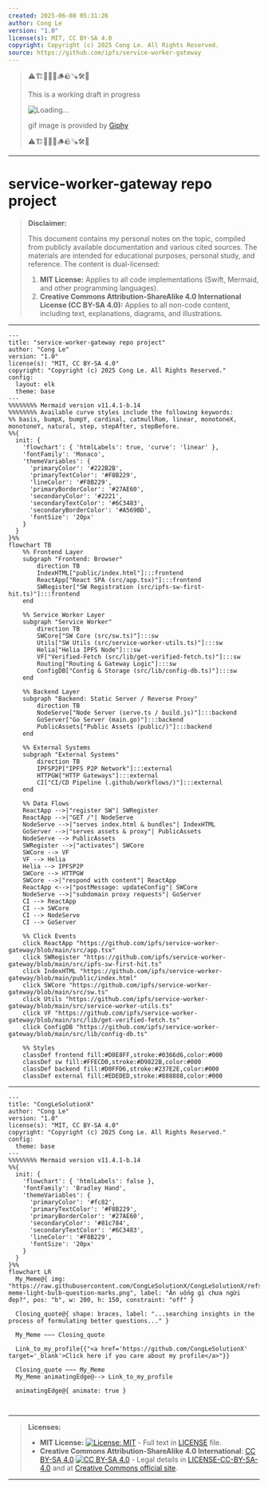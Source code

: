 ```yaml
---
created: 2025-06-08 05:31:26
author: Cong Le
version: "1.0"
license(s): MIT, CC BY-SA 4.0
copyright: Copyright (c) 2025 Cong Le. All Rights Reserved.
source: https://github.com/ipfs/service-worker-gateway
---
```



> ⚠️🏗️🚧🦺🧱🪵🪨🪚🛠️👷
> 
> This is a working draft in progress
> 
> ![Loading...](https://media4.giphy.com/media/v1.Y2lkPTc5MGI3NjExd3VwcHgzZWxnbTc3eWUwd2NpdnEwem9wdWVxemZ1eDE1aHpmZmlhdSZlcD12MV9pbnRlcm5hbF9naWZfYnlfaWQmY3Q9Zw/N35rW3vRNeaDC/giphy.gif)
>
> gif image is provided by [Giphy](https://giphy.com)
> 
> ⚠️🏗️🚧🦺🧱🪵🪨🪚🛠️👷


----




# service-worker-gateway repo project
> **Disclaimer:**
>
> This document contains my personal notes on the topic,
> compiled from publicly available documentation and various cited sources.
> The materials are intended for educational purposes, personal study, and reference.
> The content is dual-licensed:
> 1. **MIT License:** Applies to all code implementations (Swift, Mermaid, and other programming languages).
> 2. **Creative Commons Attribution-ShareAlike 4.0 International License (CC BY-SA 4.0):** Applies to all non-code content, including text, explanations, diagrams, and illustrations.
---



```mermaid
---
title: "service-worker-gateway repo project"
author: "Cong Le"
version: "1.0"
license(s): "MIT, CC BY-SA 4.0"
copyright: "Copyright (c) 2025 Cong Le. All Rights Reserved."
config:
  layout: elk
  theme: base
---
%%%%%%%% Mermaid version v11.4.1-b.14
%%%%%%%% Available curve styles include the following keywords:
%% basis, bumpX, bumpY, cardinal, catmullRom, linear, monotoneX, monotoneY, natural, step, stepAfter, stepBefore.
%%{
  init: {
    'flowchart': { 'htmlLabels': true, 'curve': 'linear' },
    'fontFamily': 'Monaco',
    'themeVariables': {
      'primaryColor': '#222B2B',
      'primaryTextColor': '#F8B229',
      'lineColor': '#F8B229',
      'primaryBorderColor': '#27AE60',
      'secondaryColor': '#2221',
      'secondaryTextColor': '#6C3483',
      'secondaryBorderColor': '#A569BD',
      'fontSize': '20px'
    }
  }
}%%
flowchart TB
    %% Frontend Layer
    subgraph "Frontend: Browser"
        direction TB
        IndexHTML["public/index.html"]:::frontend
        ReactApp["React SPA (src/app.tsx)"]:::frontend
        SWRegister["SW Registration (src/ipfs-sw-first-hit.ts)"]:::frontend
    end

    %% Service Worker Layer
    subgraph "Service Worker"
        direction TB
        SWCore["SW Core (src/sw.ts)"]:::sw
        Utils["SW Utils (src/service-worker-utils.ts)"]:::sw
        Helia["Helia IPFS Node"]:::sw
        VF["Verified-Fetch (src/lib/get-verified-fetch.ts)"]:::sw
        Routing["Routing & Gateway Logic"]:::sw
        ConfigDB["Config & Storage (src/lib/config-db.ts)"]:::sw
    end

    %% Backend Layer
    subgraph "Backend: Static Server / Reverse Proxy"
        direction TB
        NodeServe["Node Server (serve.ts / build.js)"]:::backend
        GoServer["Go Server (main.go)"]:::backend
        PublicAssets["Public Assets (public/)"]:::backend
    end

    %% External Systems
    subgraph "External Systems"
        direction TB
        IPFSP2P["IPFS P2P Network"]:::external
        HTTPGW["HTTP Gateways"]:::external
        CI["CI/CD Pipeline (.github/workflows/)"]:::external
    end

    %% Data Flows
    ReactApp -->|"register SW"| SWRegister
    ReactApp -->|"GET /"| NodeServe
    NodeServe -->|"serves index.html & bundles"| IndexHTML
    GoServer -->|"serves assets & proxy"| PublicAssets
    NodeServe --> PublicAssets
    SWRegister -->|"activates"| SWCore
    SWCore --> VF
    VF --> Helia
    Helia --> IPFSP2P
    SWCore --> HTTPGW
    SWCore -->|"respond with content"| ReactApp
    ReactApp <-->|"postMessage: updateConfig"| SWCore
    NodeServe -->|"subdomain proxy requests"| GoServer
    CI --> ReactApp
    CI --> SWCore
    CI --> NodeServe
    CI --> GoServer

    %% Click Events
    click ReactApp "https://github.com/ipfs/service-worker-gateway/blob/main/src/app.tsx"
    click SWRegister "https://github.com/ipfs/service-worker-gateway/blob/main/src/ipfs-sw-first-hit.ts"
    click IndexHTML "https://github.com/ipfs/service-worker-gateway/blob/main/public/index.html"
    click SWCore "https://github.com/ipfs/service-worker-gateway/blob/main/src/sw.ts"
    click Utils "https://github.com/ipfs/service-worker-gateway/blob/main/src/service-worker-utils.ts"
    click VF "https://github.com/ipfs/service-worker-gateway/blob/main/src/lib/get-verified-fetch.ts"
    click ConfigDB "https://github.com/ipfs/service-worker-gateway/blob/main/src/lib/config-db.ts"

    %% Styles
    classDef frontend fill:#D0E8FF,stroke:#0366d6,color:#000
    classDef sw fill:#FFECD0,stroke:#D9822B,color:#000
    classDef backend fill:#D0FFD6,stroke:#237E2E,color:#000
    classDef external fill:#EDEDED,stroke:#888888,color:#000
```



---

<!-- 
```mermaid
%% Current Mermaid version
info
```  -->


```mermaid
---
title: "CongLeSolutionX"
author: "Cong Le"
version: "1.0"
license(s): "MIT, CC BY-SA 4.0"
copyright: "Copyright (c) 2025 Cong Le. All Rights Reserved."
config:
  theme: base
---
%%%%%%%% Mermaid version v11.4.1-b.14
%%{
  init: {
    'flowchart': { 'htmlLabels': false },
    'fontFamily': 'Bradley Hand',
    'themeVariables': {
      'primaryColor': '#fc82',
      'primaryTextColor': '#F8B229',
      'primaryBorderColor': '#27AE60',
      'secondaryColor': '#81c784',
      'secondaryTextColor': '#6C3483',
      'lineColor': '#F8B229',
      'fontSize': '20px'
    }
  }
}%%
flowchart LR
  My_Meme@{ img: "https://raw.githubusercontent.com/CongLeSolutionX/CongLeSolutionX/refs/heads/main/assets/images/My-meme-light-bulb-question-marks.png", label: "Ăn uống gì chưa ngừi đẹp?", pos: "b", w: 200, h: 150, constraint: "off" }

  Closing_quote@{ shape: braces, label: "...searching insights in the process of formulating better questions..." }
    
  My_Meme ~~~ Closing_quote
    
  Link_to_my_profile{{"<a href='https://github.com/CongLeSolutionX' target='_blank'>Click here if you care about my profile</a>"}}

  Closing_quote ~~~ My_Meme
  My_Meme animatingEdge@--> Link_to_my_profile
  
  animatingEdge@{ animate: true }



```

---
>**Licenses:**
>
>- **MIT License:**  [![License: MIT](https://img.shields.io/badge/License-MIT-yellow.svg)](LICENSE) - Full text in [LICENSE](LICENSE) file.
>- **Creative Commons Attribution-ShareAlike 4.0 International**: [CC BY-SA 4.0](https://creativecommons.org/licenses/by-sa/4.0/) [![CC BY-SA 4.0](https://licensebuttons.net/l/by-sa/4.0/88x31.png)](https://creativecommons.org/licenses/by-sa/4.0/) - Legal details in [LICENSE-CC-BY-SA-4.0](THE_PAST/LICENSE-CC-BY-SA-4.0) and at [Creative Commons official site](https://creativecommons.org/licenses/by-sa/4.0/).
>
---